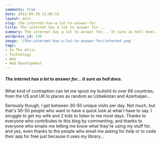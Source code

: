 ```yaml
---
comments: true
date: 2012-09-29 11:00:53
layout: post
slug: the-internet-has-a-lot-to-answer-for
title: The internet has a lot to answer for...
summary: The internet has a lot to answer for... It sure as hell does.
wordpress_id: 236
image: '/the-internet-has-a-lot-to-answer-for/internet.png'
tags:
- In The Attic
- Technology
- Web
- Web Development
---
```


#####  The internet has a lot to answer for... It sure as hell does.

What kind of contraption can let me spout my bullshit to over 68 countries, from the US and UK to places as random as Uzbekistan and Azerbaijan...

Seriously though, I get between 30-50 unique visits per day. Not much, but that's 30-50 people who want to have a quick look at what I have to say. I struggle to get my wife and 2 kids to listen to me most days. Thanks to everyone who contributes to this blog by commenting, and thanks to everyone who emails me letting me know what they're using my stuff for, and yes, even thanks to the people who email me asking for help or to code their app for free just because it uses my library...
